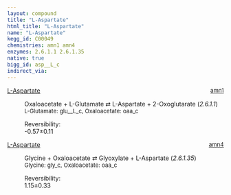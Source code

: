 ```yaml
---
layout: compound
title: "L-Aspartate"
html_title: "L-Aspartate"
name: "L-Aspartate"
kegg_id: C00049
chemistries: amn1 amn4
enzymes: 2.6.1.1 2.6.1.35
native: true
bigg_id: asp__L_c
indirect_via:
---
```

<dl><dt class="rs-product"><a class="link-dark" data-bs-html="true" data-bs-title="KEGG: C00049" data-bs-toggle="tooltip" href="{{ site.url }}{{ site.baseurl }}/compounds/C00049">L-Aspartate</a><span style="float: right; max-width: 40%"><a class="link-dark opacity-50" href="{{ site.url }}{{ site.baseurl }}/chemistries/amn1" style="font-size: small; word-wrap: anywhere;">amn1</a></span></dt><dd><p>Oxaloacetate + L-Glutamate ⇄ L-Aspartate + 2-Oxoglutarate (<i>2.6.1.1</i>)<br/><span style="font-size: small;"><span data-bs-html="true" data-bs-title="KEGG: C00025" data-bs-toggle="tooltip">L-Glutamate</span>: glu__L_c, <span data-bs-html="true" data-bs-title="KEGG: C00036" data-bs-toggle="tooltip">Oxaloacetate</span>: oaa_c</span><br/><div class="reversibility_info">Reversibility: <div class="progress" style="flex-direction: row-reverse;"><div aria-valuemax="10" aria-valuemin="0" aria-valuenow="-0.5722607714840794" class="progress-bar bg-success" role="progressbar" style="width: 5.72%"></div><div aria-valuemax="10" aria-valuemin="0" aria-valuenow="-0.5722607714840794" class="progress-bar bg-warning" role="progressbar" style="width: 1.10%"></div></div><span>-0.57±0.11</span><div class="progress"><div aria-valuemax="10" aria-valuemin="0" aria-valuenow="-0.5722607714840794" class="progress-bar bg-danger" role="progressbar" style="width: 0%"></div></div></div></p><dl></dl></dd></dl><dl><dt class="rs-product"><a class="link-dark" data-bs-html="true" data-bs-title="KEGG: C00049" data-bs-toggle="tooltip" href="{{ site.url }}{{ site.baseurl }}/compounds/C00049">L-Aspartate</a><span style="float: right; max-width: 40%"><a class="link-dark opacity-50" href="{{ site.url }}{{ site.baseurl }}/chemistries/amn4" style="font-size: small; word-wrap: anywhere;">amn4</a></span></dt><dd><p>Glycine + Oxaloacetate ⇄ Glyoxylate + L-Aspartate (<i>2.6.1.35</i>)<br/><span style="font-size: small;"><span data-bs-html="true" data-bs-title="KEGG: C00037" data-bs-toggle="tooltip">Glycine</span>: gly_c, <span data-bs-html="true" data-bs-title="KEGG: C00036" data-bs-toggle="tooltip">Oxaloacetate</span>: oaa_c</span><br/><div class="reversibility_info">Reversibility: <div class="progress"><div aria-valuemax="100" aria-valuemin="0" aria-valuenow="0" class="progress-bar bg-success" role="progressbar" style="width: 0%"></div></div><span>1.15±0.33</span><div class="progress"><div aria-valuemax="10" aria-valuemin="0" aria-valuenow="1.1522226900786778" class="progress-bar bg-danger" role="progressbar" style="width: 11.52%"></div><div aria-valuemax="10" aria-valuemin="0" aria-valuenow="1.1522226900786778" class="progress-bar bg-warning" role="progressbar" style="width: 3.30%"></div></div></div></p><dl></dl></dd></dl>